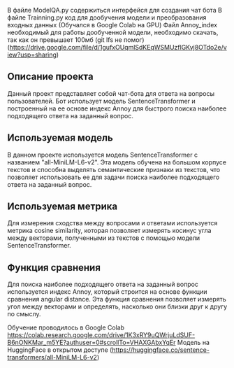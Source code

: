В файле ModelQA.py содержиться интерфейся для создания чат бота
В файле Trainning.py код для дообучения модели и преобразования входных данных (Обучался в Google Colab на GPU)
Файл Annoy_index необходимый для работы дообученной модели, необходимо скачать, так как он превышает 100мб (git lfs не помог)
(https://drive.google.com/file/d/1gufxOUqmlSdKEqWSMUzflGKvj8OTdo2e/view?usp=sharing)
## Описание проекта
Данный проект представляет собой чат-бота для ответа на вопросы пользователей. Бот использует модель SentenceTransformer и построенный на ее основе индекс Annoy для быстрого поиска наиболее подходящего ответа на заданный вопрос.

## Используемая модель
В данном проекте используется модель SentenceTransformer с названием "all-MiniLM-L6-v2". Эта модель обучена на большом корпусе текстов и способна выделять семантические признаки из текстов, что позволяет использовать ее для задачи поиска наиболее подходящего ответа на заданный вопрос.

## Используемая метрика
Для измерения сходства между вопросами и ответами используется метрика cosine similarity, которая позволяет измерять косинус угла между векторами, полученными из текстов с помощью модели SentenceTransformer.

## Функция сравнения
Для поиска наиболее подходящего ответа на заданный вопрос используется индекс Annoy, который строится на основе функции сравнения angular distance. Эта функция сравнения позволяет измерять угол между векторами и определять, насколько они близки друг к другу по смыслу.

Обучение проводилось в Google Colab https://colab.research.google.com/drive/1K3xRY9uQWrjuLdSUF-B6nONKMar_m5YE?authuser=0#scrollTo=VHAXGAbxYqEr
Модель на HuggingFace в открытом доступе (https://huggingface.co/sentence-transformers/all-MiniLM-L6-v2)
